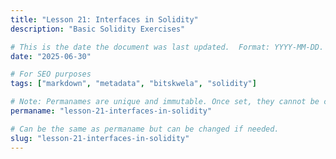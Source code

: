 ```yaml
---
title: "Lesson 21: Interfaces in Solidity"
description: "Basic Solidity Exercises"

# This is the date the document was last updated.  Format: YYYY-MM-DD.
date: "2025-06-30"

# For SEO purposes
tags: ["markdown", "metadata", "bitskwela", "solidity"]

# Note: Permanames are unique and immutable. Once set, they cannot be changed.  You may change the filename but not this.
permaname: "lesson-21-interfaces-in-solidity"

# Can be the same as permaname but can be changed if needed.
slug: "lesson-21-interfaces-in-solidity"
---
```

